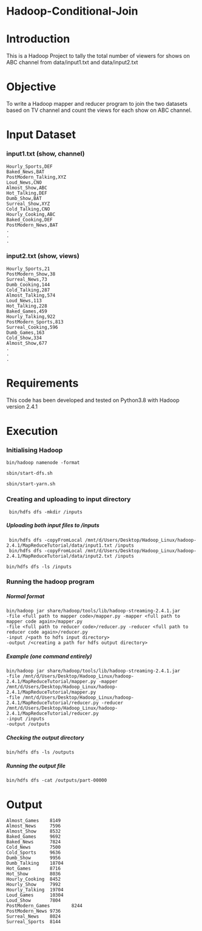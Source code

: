 # Hadoop-Conditional-Join

# Introduction
This is a Hadoop Project to tally the total number of viewers for shows on ABC channel from data/input1.txt and data/input2.txt

# Objective
To write a Hadoop mapper and reducer program to join the two datasets based on TV channel and count the views for each show on ABC channel.

# Input Dataset
### input1.txt (show, channel)
```
Hourly_Sports,DEF
Baked_News,BAT
PostModern_Talking,XYZ
Loud_News,CNO
Almost_Show,ABC
Hot_Talking,DEF
Dumb_Show,BAT
Surreal_Show,XYZ
Cold_Talking,CNO
Hourly_Cooking,ABC
Baked_Cooking,DEF
PostModern_News,BAT
.
.
.
```

### input2.txt (show, views)
```
Hourly_Sports,21
PostModern_Show,38
Surreal_News,73
Dumb_Cooking,144
Cold_Talking,287
Almost_Talking,574
Loud_News,113
Hot_Talking,228
Baked_Games,459
Hourly_Talking,922
PostModern_Sports,813
Surreal_Cooking,596
Dumb_Games,163
Cold_Show,334
Almost_Show,677
.
.
.
```

# Requirements 
This code has been developed and tested on Python3.8 with Hadoop version 2.4.1

# Execution

### Initialising Hadoop
```
bin/hadoop namenode -format
```
```
sbin/start-dfs.sh
```
```
sbin/start-yarn.sh
```

### Creating and uploading to input directory
```
 bin/hdfs dfs -mkdir /inputs
```
##### Uploading both input files to /inputs
```
 bin/hdfs dfs -copyFromLocal /mnt/d/Users/Desktop/Hadoop_Linux/hadoop-2.4.1/MapReduceTutorial/data/input1.txt /inputs
 bin/hdfs dfs -copyFromLocal /mnt/d/Users/Desktop/Hadoop_Linux/hadoop-2.4.1/MapReduceTutorial/data/input2.txt /inputs
```
```
bin/hdfs dfs -ls /inputs
```

### Running the hadoop program
##### Normal format
```
bin/hadoop jar share/hadoop/tools/lib/hadoop-streaming-2.4.1.jar 
-file <full path to mapper code>/mapper.py -mapper <full path to mapper code again>/mapper.py 
-file <full path to reducer code>/reducer.py -reducer <full path to reducer code again>/reducer.py 
-input /<path to hdfs input directory> 
-output /<creating a path for hdfs output directory>
```
##### Example (one command entirely)
```
bin/hadoop jar share/hadoop/tools/lib/hadoop-streaming-2.4.1.jar 
-file /mnt/d/Users/Desktop/Hadoop_Linux/hadoop-2.4.1/MapReduceTutorial/mapper.py -mapper /mnt/d/Users/Desktop/Hadoop_Linux/hadoop-2.4.1/MapReduceTutorial/mapper.py 
-file /mnt/d/Users/Desktop/Hadoop_Linux/hadoop-2.4.1/MapReduceTutorial/reducer.py -reducer /mnt/d/Users/Desktop/Hadoop_Linux/hadoop-2.4.1/MapReduceTutorial/reducer.py 
-input /inputs 
-output /outputs
```

##### Checking the output directory
```
bin/hdfs dfs -ls /outputs
```

##### Running the output file
```
bin/hdfs dfs -cat /outputs/part-00000
```

# Output
```
Almost_Games    8149
Almost_News     7596
Almost_Show     8532
Baked_Games     9692
Baked_News      7824
Cold_News       7500
Cold_Sports     9636
Dumb_Show       9956
Dumb_Talking    18704
Hot_Games       8716
Hot_Show        8036
Hourly_Cooking  8452
Hourly_Show     7992
Hourly_Talking  19704
Loud_Games      10304
Loud_Show       7804
PostModern_Games        8244
PostModern_News 9736
Surreal_News    8024
Surreal_Sports  8144
```

